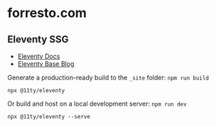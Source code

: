 # forresto.com

## Eleventy SSG

* [Eleventy Docs](https://www.11ty.dev/docs/)
* [Eleventy Base Blog](https://github.com/11ty/eleventy-base-blog)

Generate a production-ready build to the `_site` folder: `npm run build`

```
npx @11ty/eleventy
```

Or build and host on a local development server: `npm run dev`

```
npx @11ty/eleventy --serve
```
